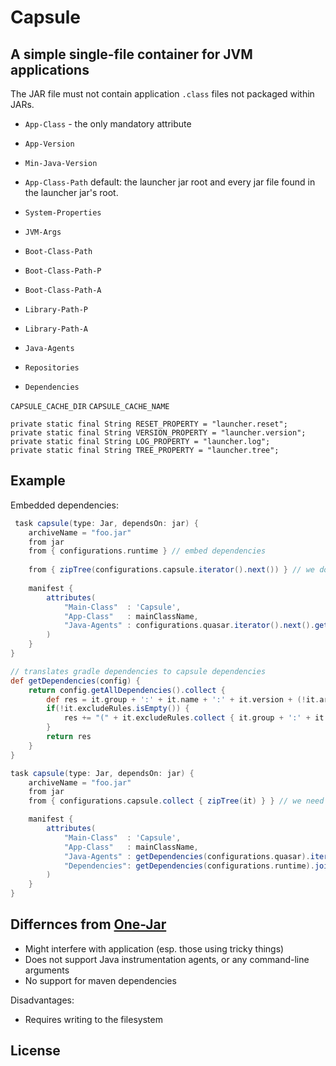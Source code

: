 # Capsule

## A simple single-file container for JVM applications

The JAR file must not contain application `.class` files not packaged within JARs.

 * `App-Class` - the only mandatory attribute
 * `App-Version`
 * `Min-Java-Version`
 * `App-Class-Path` default: the launcher jar root and every jar file found in the launcher jar's root.
 * `System-Properties`
 * `JVM-Args`
 * `Boot-Class-Path`
 * `Boot-Class-Path-P`
 * `Boot-Class-Path-A`
 * `Library-Path-P`
 * `Library-Path-A`
 * `Java-Agents`



 * `Repositories`
 * `Dependencies`


`CAPSULE_CACHE_DIR`
`CAPSULE_CACHE_NAME`

    private static final String RESET_PROPERTY = "launcher.reset";
    private static final String VERSION_PROPERTY = "launcher.version";
    private static final String LOG_PROPERTY = "launcher.log";
    private static final String TREE_PROPERTY = "launcher.tree";
 

 ## Example

Embedded dependencies:

``` groovy
 task capsule(type: Jar, dependsOn: jar) {
    archiveName = "foo.jar"
    from jar
    from { configurations.runtime } // embed dependencies
    
    from { zipTree(configurations.capsule.iterator().next()) } // we don't need capsule's dependencies
    
    manifest { 
        attributes(
	        "Main-Class"  : 'Capsule',
            "App-Class"   : mainClassName,
            "Java-Agents" : configurations.quasar.iterator().next().getName()
        )
    }
}
```

``` groovy
// translates gradle dependencies to capsule dependencies
def getDependencies(config) {
    return config.getAllDependencies().collect { 
        def res = it.group + ':' + it.name + ':' + it.version + (!it.artifacts.isEmpty() ? ':' + it.artifacts.iterator().next().classifier : '')
        if(!it.excludeRules.isEmpty()) {
            res += "(" + it.excludeRules.collect { it.group + ':' + it.module }.join(',') + ")"
        }
        return res
    }
}

task capsule(type: Jar, dependsOn: jar) {
    archiveName = "foo.jar"
    from jar
    from { configurations.capsule.collect { zipTree(it) } } // we need capsule's own deps

    manifest { 
        attributes(
	        "Main-Class"  : 'Capsule',
            "App-Class"   : mainClassName,
            "Java-Agents" : getDependencies(configurations.quasar).iterator().next(),
            "Dependencies": getDependencies(configurations.runtime).join(' ')
        )
    }
}
```

 ## Differnces from [One-Jar](http://one-jar.sourceforge.net/)

 * Might interfere with application (esp. those using tricky things)
 * Does not support Java instrumentation agents, or any command-line arguments
 * No support for maven dependencies

 Disadvantages:

 * Requires writing to the filesystem


 ## License